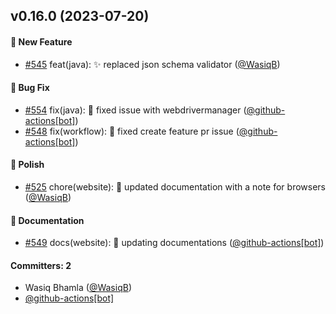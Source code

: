 ## v0.16.0 (2023-07-20)

#### :rocket: New Feature

- [#545](https://github.com/BoykaFramework/boyka-framework/pull/545) feat(java): :sparkles: replaced json schema validator ([@WasiqB](https://github.com/WasiqB))

#### :bug: Bug Fix

- [#554](https://github.com/BoykaFramework/boyka-framework/pull/554) fix(java): :bug: fixed issue with webdrivermanager ([@github-actions[bot]](https://github.com/apps/github-actions))
- [#548](https://github.com/BoykaFramework/boyka-framework/pull/548) fix(workflow): :bug: fixed create feature pr issue ([@github-actions[bot]](https://github.com/apps/github-actions))

#### :nail_care: Polish

- [#525](https://github.com/BoykaFramework/boyka-framework/pull/525) chore(website): :memo: updated documentation with a note for browsers ([@WasiqB](https://github.com/WasiqB))

#### :memo: Documentation

- [#549](https://github.com/BoykaFramework/boyka-framework/pull/549) docs(website): :memo: updating documentations ([@github-actions[bot]](https://github.com/apps/github-actions))

#### Committers: 2
- Wasiq Bhamla ([@WasiqB](https://github.com/WasiqB))
- [@github-actions[bot]](https://github.com/apps/github-actions)
